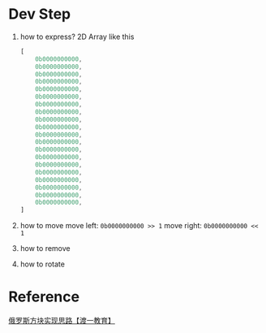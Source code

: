 # Dev Step

1. how to express?
  2D Array like this
    ```js
    [
        0b0000000000, 
        0b0000000000, 
        0b0000000000, 
        0b0000000000, 
        0b0000000000,
        0b0000000000, 
        0b0000000000, 
        0b0000000000, 
        0b0000000000, 
        0b0000000000,
        0b0000000000, 
        0b0000000000, 
        0b0000000000, 
        0b0000000000, 
        0b0000000000,
        0b0000000000, 
        0b0000000000, 
        0b0000000000, 
        0b0000000000, 
        0b0000000000,
    ]
    ```

2. how to move
  move left:  `0b0000000000 >> 1`
  move right: `0b0000000000 << 1`

3. how to remove
4. how to rotate

# Reference

[俄罗斯方块实现思路【渡一教育】](https://www.bilibili.com/video/BV1YG411z7V2/?spm_id_from=333.337.search-card.all.click&vd_source=87f758b0f5b48f523e2bb91356679759)
